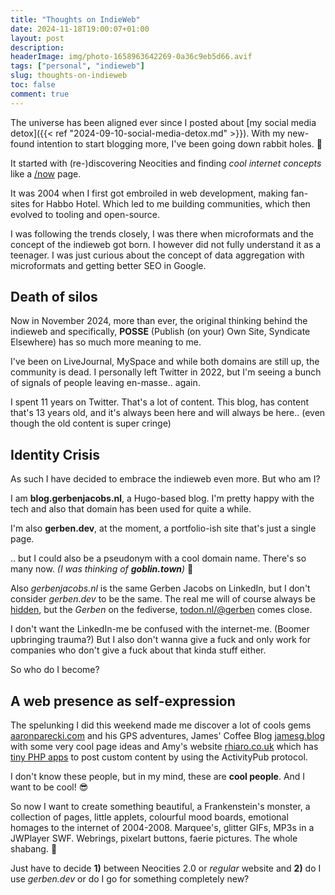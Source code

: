 ```yaml
---
title: "Thoughts on IndieWeb"
date: 2024-11-18T19:00:07+01:00
layout: post
description: 
headerImage: img/photo-1658963642269-0a36c9eb5d66.avif
tags: ["personal", "indieweb"]
slug: thoughts-on-indieweb
toc: false
comment: true
---
```


The universe has been aligned ever since I posted about [my social media detox]({{< ref "2024-09-10-social-media-detox.md" >}}).
With my new-found intention to start blogging more, I've been going down rabbit holes. 🐰

It started with (re-)discovering Neocities and finding _cool internet concepts_ like a [/now](/now) page.

It was 2004 when I first got embroiled in web development, making fan-sites for Habbo Hotel.
Which led to me building communities, which then evolved to tooling and open-source.

I was following the trends closely, I was there when microformats and the concept of the indieweb got born.
I however did not fully understand it as a teenager. I was just curious about the concept of data
aggregation with microformats and getting better SEO in Google.

## Death of silos

Now in November 2024, more than ever, the original thinking behind the indieweb and specifically, **POSSE**
(Publish (on your) Own Site, Syndicate Elsewhere) has so much more meaning to me.

I've been on LiveJournal, MySpace and while both domains are still up, the community is dead.
I personally left Twitter in 2022, but I'm seeing a bunch of signals of people leaving en-masse.. again.

I spent 11 years on Twitter. That's a lot of content. This blog, has content that's 13 years old, and it's 
always been here and will always be here.. (even though the old content is super cringe)

## Identity Crisis

As such I have decided to embrace the indieweb even more. But who am I?

I am **blog.gerbenjacobs.nl**, a Hugo-based blog. I'm pretty happy with the tech and also that domain
has been used for quite a while.

I'm also **gerben.dev**, at the moment, a portfolio-ish site that's just a single page.

.. but I could also be a pseudonym with a cool domain name. There's so many now.
_(I was thinking of **goblin.town**)_ 👿
 
Also _gerbenjacobs.nl_ is the same Gerben Jacobs on LinkedIn, but I don't consider _gerben.dev_ to be the same.
The real me will of course always be [hidden](https://en.wikipedia.org/wiki/Hidden_personality), 
but the _Gerben_ on the fediverse, [todon.nl/@gerben](https://todon.nl/@gerben) comes close.

I don't want the LinkedIn-me be confused with the internet-me. (Boomer upbringing trauma?)
But I also don't wanna give a fuck and only work for companies who don't give a fuck about that kinda stuff either.

So who do I become?

## A web presence as self-expression

The spelunking I did this weekend made me discover a lot of cools gems [aaronparecki.com](https://aaronparecki.com/)
and his GPS adventures, James' Coffee Blog [jamesg.blog](https://jamesg.blog/2024/02/19/personal-website-ideas/) with some very cool
page ideas and Amy's website [rhiaro.co.uk](https://rhiaro.co.uk/) which has [tiny PHP apps](https://apps.rhiaro.co.uk/)
to post custom content by using the ActivityPub protocol.

I don't know these people, but in my mind, these are **cool people**. And I want to be cool! 😎

So now I want to create something beautiful, a Frankenstein's monster, a collection of pages,
little applets, colourful mood boards, emotional homages to the internet of 2004-2008. 
Marquee's, glitter GIFs, MP3s in a JWPlayer SWF. Webrings, pixelart buttons, faerie pictures.
The whole shabang. 🧚

Just have to decide **1)** between Neocities 2.0 or _regular_ website and **2)** do I use _gerben.dev_ or do I
go for something completely new?